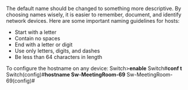 The default name should be changed to something more descriptive. By choosing names wisely, it is easier to remember, document, and identify network devices. Here are some important naming guidelines for hosts:

-   Start with a letter
-   Contain no spaces
-   End with a letter or digit
-   Use only letters, digits, and dashes
-   Be less than 64 characters in length

To configure the hostname on any device:
Switch>**enable**
Switch#**conf t**
Switch(config)#**hostname Sw-MeetingRoom-69**
Sw-MeetingRoom-69(config)#